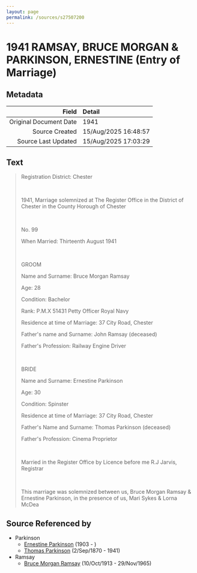 ```yaml
---
layout: page
permalink: /sources/s27507200
---
```


# 1941 RAMSAY, BRUCE MORGAN & PARKINSON, ERNESTINE (Entry of Marriage)

## Metadata

Field | Detail
---:|:---
Original Document Date | 1941
Source Created | 15/Aug/2025 16:48:57
Source Last Updated | 15/Aug/2025 17:03:29

## Text

> Registration District: Chester
>
> <br/>
>
> 1941, Marriage solemnized at The Register Office in the District of Chester in the County Horough of Chester
>
> <br/>
>
> No. 99
>
> When Married: Thirteenth August 1941
>
> <br/>
>
> GROOM
>
> Name and Surname: Bruce Morgan Ramsay
>
> Age: 28
>
> Condition: Bachelor
>
> Rank: P.M.X 51431 Petty Officer Royal Navy
>
> Residence at time of Marriage: 37 City Road, Chester
>
> Father's name and Surname: John Ramsay (deceased)
>
> Father's Profession: Railway Engine Driver
>
> <br/>
>
> BRIDE
>
> Name and Surname: Ernestine Parkinson
>
> Age: 30
>
> Condition: Spinster
>
> Residence at time of Marriage: 37 City Road, Chester
>
> Father's Name and Surname: Thomas Parkinson (deceased)
>
> Father's Profession: Cinema Proprietor
>
> <br/>
>
> Married in the Register Office by Licence before me R.J Jarvis, Registrar
>
> <br/>
>
> This marriage was solemnized between us, Bruce Morgan Ramsay & Ernestine Parkinson, in the presence of us, Mari Sykes & Lorna McDea
>

## Source Referenced by

* Parkinson
  * [Ernestine Parkinson](../people/@32129630@-ernestine-parkinson-b1903-d.md) (1903 - )
  * [Thomas Parkinson](../people/@4365378@-thomas-parkinson-b1870-9-2-d1941.md) (2/Sep/1870 - 1941)
* Ramsay
  * [Bruce Morgan Ramsay](../people/@49046148@-bruce-morgan-ramsay-b1913-10-10-d1965-11-29.md) (10/Oct/1913 - 29/Nov/1965)
